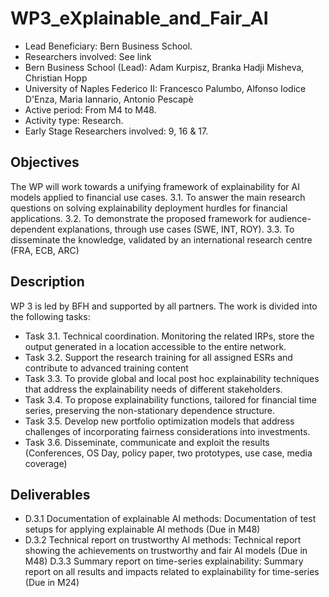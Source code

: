 # WP3_eXplainable_and_Fair_AI

- Lead Beneficiary: Bern Business School.
- Researchers involved: See link
- Bern Business School (Lead): Adam Kurpisz, Branka Hadji Misheva, Christian Hopp
- University of Naples Federico II: Francesco Palumbo, Alfonso Iodice D'Enza, Maria Iannario, Antonio Pescapè
- Active period: From M4 to M48.
- Activity type: Research.
- Early Stage Researchers involved: 9, 16 & 17.


## Objectives
The WP will work towards a unifying framework of explainability for AI models applied to financial use cases.
	3.1. To answer the main research questions on solving explainability deployment hurdles for financial applications.
	3.2. To demonstrate the proposed framework for audience-dependent explanations, through use cases (SWE, INT, ROY).
	3.3. To disseminate the knowledge, validated by an international research centre (FRA, ECB, ARC)


## Description
WP 3 is led by BFH and supported by all partners. The work is divided into the following tasks:

- Task 3.1. Technical coordination. Monitoring the related IRPs, store the output generated in a location accessible to the entire network.
- Task 3.2. Support the research training for all assigned ESRs and contribute to advanced training content
- Task 3.3. To provide global and local post hoc explainability techniques that address the explainability needs of different stakeholders.
- Task 3.4. To propose explainability functions, tailored for financial time series, preserving the non-stationary dependence structure.
- Task 3.5. Develop new portfolio optimization models that address challenges of incorporating fairness considerations into investments.
- Task 3.6. Disseminate, communicate and exploit the results (Conferences, OS Day, policy paper, two prototypes, use case, media coverage)

## Deliverables
- D.3.1 Documentation of explainable AI methods: Documentation of test setups for applying explainable AI methods (Due in M48)
- D.3.2 Technical report on trustworthy AI methods: Technical report showing the achievements on trustworthy and fair AI models (Due in M48)
D.3.3 Summary report on time-series explainability: Summary report on all results and impacts related to explainability for time-series (Due in M24)